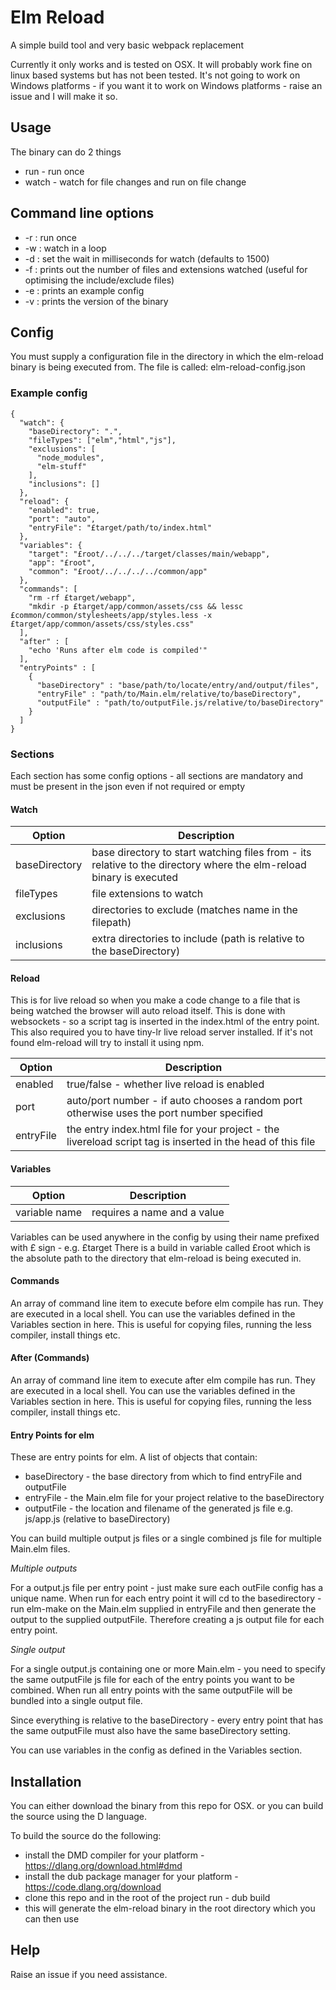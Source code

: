 # Elm Reload

A simple build tool and very basic webpack replacement

Currently it only works and is tested on OSX. It will probably work fine on linux based systems
but has not been tested. It's not going to work on Windows platforms - if you want it to work on 
Windows platforms - raise an issue and I will make it so. 

## Usage

The binary can do 2 things

* run - run once
* watch - watch for file changes and run on file change

## Command line options

* -r : run once
* -w : watch in a loop
* -d : set the wait in milliseconds for watch (defaults to 1500)
* -f : prints out the number of files and extensions watched (useful for optimising the include/exclude files)
* -e : prints an example config 
* -v : prints the version of the binary

## Config

You must supply a configuration file in the directory in which the elm-reload binary is being
executed from. The file is called: elm-reload-config.json

### Example config

    {
      "watch": {
        "baseDirectory": ".",
        "fileTypes": ["elm","html","js"],
        "exclusions": [
          "node_modules",
          "elm-stuff"
        ],
        "inclusions": []
      },
      "reload": {
        "enabled": true,
        "port": "auto",
        "entryFile": "£target/path/to/index.html"
      },
      "variables": {
        "target": "£root/../../../target/classes/main/webapp",
        "app": "£root",
        "common": "£root/../../../../common/app"
      },
      "commands": [
        "rm -rf £target/webapp",
        "mkdir -p £target/app/common/assets/css && lessc £common/common/stylesheets/app/styles.less -x £target/app/common/assets/css/styles.css"
      ],
      "after" : [
        "echo 'Runs after elm code is compiled'"
      ],
      "entryPoints" : [
        {
          "baseDirectory" : "base/path/to/locate/entry/and/output/files",
          "entryFile" : "path/to/Main.elm/relative/to/baseDirectory",
          "outputFile" : "path/to/outputFile.js/relative/to/baseDirectory"
        }
      ]
    }
    
### Sections
    
Each section has some config options - all sections are mandatory and must be present in the json even if not required or empty    
    
#### Watch

 | Option         | Description |
 |----------------|-------------|
 | baseDirectory  | base directory to start watching files from - its relative to the directory where the elm-reload binary is executed  |
 | fileTypes      | file extensions to watch |
 | exclusions     | directories to exclude (matches name in the filepath)| 
 | inclusions     | extra directories to include (path is relative to the baseDirectory)|
 
#### Reload

This is for live reload so when you make a code change to a file that is being watched the browser will auto reload itself. This is done with websockets - so a script tag is inserted in the index.html of the entry point. This also required you to 
have tiny-lr live reload server installed. If it's not found elm-reload will try to install it using npm.

 | Option         | Description |
 |----------------|-------------|
 | enabled        | true/false - whether live reload is enabled|
 | port           | auto/port number - if auto chooses a random port otherwise uses the port number specified|
 | entryFile      | the entry index.html file for your project - the livereload script tag is inserted in the head of this file|
 
#### Variables

 | Option         | Description |
 |----------------|-------------|
 | variable name  | requires a name and a value |
 
Variables can be used anywhere in the config by using their name prefixed with £ sign - e.g. £target 
There is a build in variable called £root which is the absolute path to the directory that elm-reload is being executed in.

#### Commands

An array of command line item to execute before elm compile has run. They are executed in a local shell. You can use the variables defined in the Variables section in here. This is useful for copying files, running the less compiler, install things etc. 
     
#### After (Commands)

An array of command line item to execute after elm compile has run. They are executed in a local shell. You can use the variables defined in the Variables section in here. This is useful for copying files, running the less compiler, install things etc. 
   
     
#### Entry Points for elm

These are entry points for elm. A list of objects that contain:

* baseDirectory - the base directory from which to find entryFile and outputFile 
* entryFile - the Main.elm file for your project relative to the baseDirectory
* outputFile - the location and filename of the generated js file e.g. js/app.js (relative to baseDirectory)
   
You can build multiple output js files or a single combined js file for multiple Main.elm files.

*Multiple outputs*

For a output.js file per entry point - just make sure each outFile config has a unique name. When run for each entry point
it will cd to the basedirectory - run elm-make on the Main.elm supplied in entryFile and then generate the output to the supplied outputFile. Therefore creating a js output file for each entry point.

*Single output*

For a single output.js containing one or more Main.elm - you need to specify the same outputFile js file for each of the entry points you want to be combined. When run all entry points with the same outputFile will be bundled into a single output file. 

Since everything is relative to the baseDirectory - every entry point that has the same outputFile must also have the same baseDirectory setting.

You can use variables in the config as defined in the Variables section.


## Installation

You can either download the binary from this repo for OSX. or you can build the source using the D language. 

To build the source do the following:

* install the DMD compiler for your platform - https://dlang.org/download.html#dmd
* install the dub package manager for your platform - https://code.dlang.org/download
* clone this repo and in the root of the project run - dub build 
* this will generate the elm-reload binary in the root directory which you can then use

## Help

Raise an issue if you need assistance.